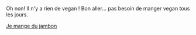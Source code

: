 Oh non! Il n'y a rien de vegan ! Bon aller... pas besoin de manger vegan tous les jours.

[Je mange du jambon](../manger/faim.m)